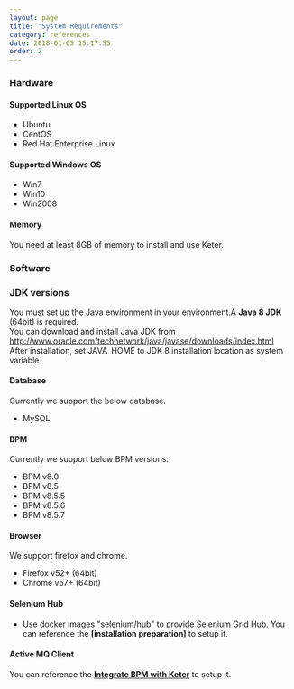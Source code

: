 ```yaml
---
layout: page
title: "System Requirements"
category: references
date: 2018-01-05 15:17:55
order: 2
---
```



### Hardware

#### Supported Linux OS

- Ubuntu
- CentOS
- Red Hat Enterprise Linux 

#### Supported Windows OS

- Win7
- Win10
- Win2008

#### Memory

You need at least 8GB of memory to install and use Keter.

### Software

### JDK versions
You must set up the Java environment in your environment.A **Java 8 JDK** (64bit) is required.  
You can download and install Java JDK from http://www.oracle.com/technetwork/java/javase/downloads/index.html  
After installation, set JAVA_HOME to JDK 8 installation location as system variable

#### Database

Currently we support the below database.

- MySQL

#### BPM 

Currently we support below BPM versions.
* BPM v8.0
* BPM v8.5
* BPM v8.5.5
* BPM v8.5.6
* BPM v8.5.7

#### Browser
We support firefox and chrome.
* Firefox v52+ (64bit)
* Chrome  v57+ (64bit)

#### Selenium Hub

* Use docker images "selenium/hub" to provide Selenium Grid Hub.
You can reference the  **[installation preparation]** to setup it.
 
[link]: ../installation/installation-preparation.html

#### Active MQ Client
You can reference the **[Integrate BPM with Keter]** to setup it.

[Integrate BPM with Keter]: ../operation/operation-configure-def.html